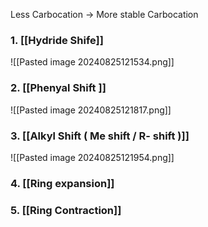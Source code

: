 Less Carbocation -> More stable Carbocation 

### 1. [[Hydride Shife]]

![[Pasted image 20240825121534.png]]

### 2. [[Phenyal Shift ]]
![[Pasted image 20240825121817.png]]
### 3. [[Alkyl Shift ( Me shift / R- shift )]]

 ![[Pasted image 20240825121954.png]]


### 4. [[Ring expansion]]

### 5. [[Ring Contraction]]
